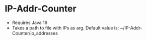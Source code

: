 # IP-Addr-Counter

- Requires Java 16
- Takes a path to file with IPs as arg. Default value is: ~/IP-Addr-Counter/ip_addresses